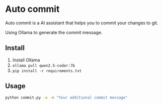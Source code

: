# Auto commit

Auto commit is a AI assistant that helps you to commit your changes to git.

Using Ollama to generate the commit message.

## Install

1. Install Ollama
2. `ollama pull qwen2.5-coder:7b`
3. `pip install -r requirements.txt`

 
## Usage

```bash
python commit.py -a -m "Your additional commit message"
```
